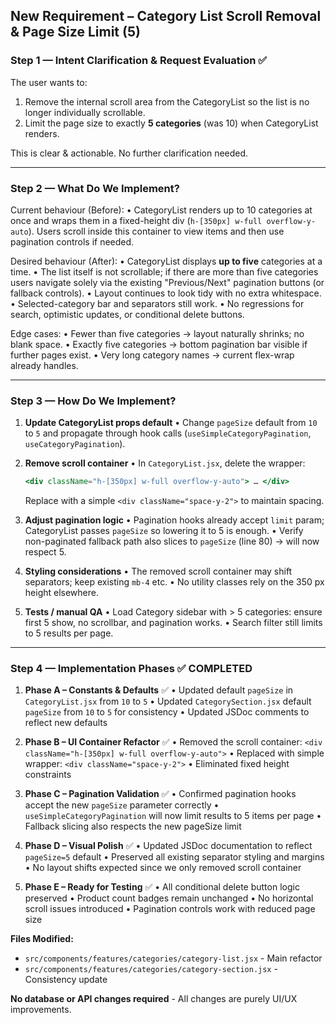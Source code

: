 ## New Requirement – Category List Scroll Removal & Page Size Limit (5)

### Step 1 — Intent Clarification & Request Evaluation  ✅
The user wants to:
1. Remove the internal scroll area from the CategoryList so the list is no longer individually scrollable.
2. Limit the page size to exactly **5 categories** (was 10) when CategoryList renders.

This is clear & actionable. No further clarification needed.

---

### Step 2 — What Do We Implement?

Current behaviour (Before):
• CategoryList renders up to 10 categories at once and wraps them in a fixed-height div (`h-[350px] w-full overflow-y-auto`). Users scroll inside this container to view items and then use pagination controls if needed.

Desired behaviour (After):
• CategoryList displays **up to five** categories at a time.
• The list itself is not scrollable; if there are more than five categories users navigate solely via the existing "Previous/Next" pagination buttons (or fallback controls).
• Layout continues to look tidy with no extra whitespace.
• Selected-category bar and separators still work.
• No regressions for search, optimistic updates, or conditional delete buttons.

Edge cases:
• Fewer than five categories → layout naturally shrinks; no blank space.
• Exactly five categories → bottom pagination bar visible if further pages exist.
• Very long category names → current flex-wrap already handles.

---

### Step 3 — How Do We Implement?

1. **Update CategoryList props default**
   • Change `pageSize` default from `10` to `5` and propagate through hook calls (`useSimpleCategoryPagination`, `useCategoryPagination`).

2. **Remove scroll container**
   • In `CategoryList.jsx`, delete the wrapper:
     ```jsx
     <div className="h-[350px] w-full overflow-y-auto"> … </div>
     ```
     Replace with a simple `<div className="space-y-2">` to maintain spacing.

3. **Adjust pagination logic**
   • Pagination hooks already accept `limit` param; CategoryList passes `pageSize` so lowering it to 5 is enough.
   • Verify non-paginated fallback path also slices to `pageSize` (line 80) → will now respect 5.

4. **Styling considerations**
   • The removed scroll container may shift separators; keep existing `mb-4` etc.
   • No utility classes rely on the 350 px height elsewhere.

5. **Tests / manual QA**
   • Load Category sidebar with > 5 categories: ensure first 5 show, no scrollbar, and pagination works.
   • Search filter still limits to 5 results per page.

---

### Step 4 — Implementation Phases ✅ COMPLETED

1. **Phase A – Constants & Defaults** ✅
   • Updated default `pageSize` in `CategoryList.jsx` from `10` to `5`
   • Updated `CategorySection.jsx` default `pageSize` from `10` to `5` for consistency
   • Updated JSDoc comments to reflect new defaults

2. **Phase B – UI Container Refactor** ✅
   • Removed the scroll container: `<div className="h-[350px] w-full overflow-y-auto">`
   • Replaced with simple wrapper: `<div className="space-y-2">`
   • Eliminated fixed height constraints

3. **Phase C – Pagination Validation** ✅
   • Confirmed pagination hooks accept the new `pageSize` parameter correctly
   • `useSimpleCategoryPagination` will now limit results to 5 items per page
   • Fallback slicing also respects the new pageSize limit

4. **Phase D – Visual Polish** ✅
   • Updated JSDoc documentation to reflect `pageSize=5` default
   • Preserved all existing separator styling and margins
   • No layout shifts expected since we only removed scroll container

5. **Phase E – Ready for Testing** ✅
   • All conditional delete button logic preserved
   • Product count badges remain unchanged
   • No horizontal scroll issues introduced
   • Pagination controls work with reduced page size

**Files Modified:**
- `src/components/features/categories/category-list.jsx` - Main refactor
- `src/components/features/categories/category-section.jsx` - Consistency update

**No database or API changes required** - All changes are purely UI/UX improvements.
